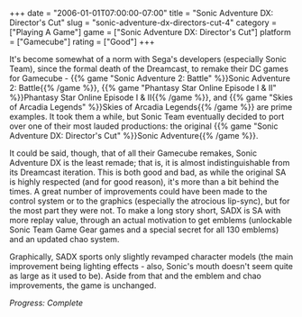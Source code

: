 +++
date = "2006-01-01T07:00:00-07:00"
title = "Sonic Adventure DX: Director's Cut"
slug = "sonic-adventure-dx-directors-cut-4"
category = ["Playing A Game"]
game = ["Sonic Adventure DX: Director's Cut"]
platform = ["Gamecube"]
rating = ["Good"]
+++

It's become somewhat of a norm with Sega's developers (especially Sonic Team), since the formal death of the Dreamcast, to remake their DC games for Gamecube - {{% game "Sonic Adventure 2: Battle" %}}Sonic Adventure 2: Battle{{% /game %}}, {{% game "Phantasy Star Online Episode I &amp; II" %}}Phantasy Star Online Episode I &amp; II{{% /game %}}, and {{% game "Skies of Arcadia Legends" %}}Skies of Arcadia Legends{{% /game %}} are prime examples. It took them a while, but Sonic Team eventually decided to port over one of their most lauded productions: the original {{% game "Sonic Adventure DX: Director's Cut" %}}Sonic Adventure{{% /game %}}.

It could be said, though, that of all their Gamecube remakes, Sonic Adventure DX is the least remade; that is, it is almost indistinguishable from its Dreamcast iteration. This is both good and bad, as while the original SA is highly respected (and for good reason), it's more than a bit behind the times. A great number of improvements could have been made to the control system or to the graphics (especially the atrocious lip-sync), but for the most part they were not. To make a long story short, SADX is SA with more replay value, through an actual motivation to get emblems (unlockable Sonic Team Game Gear games and a special secret for all 130 emblems) and an updated chao system.

Graphically, SADX sports only slightly revamped character models (the main improvement being lighting effects - also, Sonic's mouth doesn't seem quite as large as it used to be). Aside from that and the emblem and chao improvements, the game is unchanged.

<i>Progress: Complete</i>